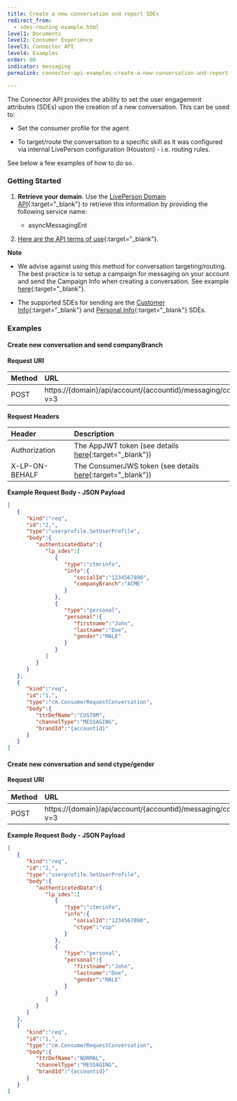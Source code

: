 ```yaml
---
title: Create a new conversation and report SDEs
redirect_from:
  - sdes-routing-example.html
level1: Documents
level2: Consumer Experience
level3: Connector API
level4: Examples
order: 60
indicator: messaging
permalink: connector-api-examples-create-a-new-conversation-and-report-sdes.html

---
```


The Connector API provides the ability to set the user engagement attributes (SDEs) upon the creation of a new conversation. This can be used to:

  * Set the consumer profile for the agent

  * To target/route the conversation to a specific skill as it was configured via internal LivePerson configuration (Houston) - i.e. routing rules.

See below a few examples of how to do so.

### Getting Started

1. **Retrieve your domain**. Use the [LivePerson Domain API](agent-domain-domain-api.html){:target="_blank"} to retrieve this information by providing the following service name:

	* asyncMessagingEnt

2. [Here are the API terms of use](https://www.liveperson.com/policies/apitou){:target="_blank"}.

**Note**

* We advise against using this method for conversation targeting/routing. The best practice is to setup a campaign for messaging on your account and send the Campaign Info when creating a conversation. See example [here](cmp-routing-example.html){:target="_blank"}.

* The supported SDEs for sending are the [Customer Info](engagement-attributes-types.html#customer-info){:target="_blank"} and [Personal Info](engagement-attributes-types.html#personal-info){:target="_blank"} SDEs.


### Examples

#### Create new conversation and send companyBranch

**Request URI**

| Method | URL  |
| :--- | :--- |
| POST | https://{domain}/api/account/{accountid}/messaging/consumer/conversation?v=3 |

**Request Headers**

| Header | Description |
| :--- | :--- |
| Authorization | The AppJWT token (see details [here](Create_AppJWT.html){:target="_blank"}) |
| X-LP-ON-BEHALF | The ConsumerJWS token (see details [here](Create_ConsumerJWS.html){:target="_blank"}) |

**Example Request Body - JSON Payload**

```json
[  
   {  
      "kind":"req",
      "id":"2,",
      "type":"userprofile.SetUserProfile",
      "body":{
         "authenticatedData":{  
            "lp_sdes":[  
               {  
                  "type":"ctmrinfo",
                  "info":{  
                     "socialId":"1234567890",
                     "companyBranch":"ACME"
                  }
               },
               {  
                  "type":"personal",
                  "personal":{  
                     "firstname":"John",
                     "lastname":"Doe",
                     "gender":"MALE"
                  }
               }
            ]
         }
      }
   },
   {  
      "kind":"req",
      "id":"1,",
      "type":"cm.ConsumerRequestConversation",
      "body":{  
         "ttrDefName":"CUSTOM",
         "channelType":"MESSAGING",
         "brandId":"{accountid}"
      }
   }
]
```

#### Create new conversation and send ctype/gender

**Request URI**

| Method | URL  |
| :--- | :--- |
| POST | https://{domain}/api/account/{accountid}/messaging/consumer/conversation?v=3 |

**Example Request Body - JSON Payload**

```json
[  
   {  
      "kind":"req",
      "id":"2,",
      "type":"userprofile.SetUserProfile",
      "body":{
         "authenticatedData":{  
            "lp_sdes":[  
               {  
                  "type":"ctmrinfo",
                  "info":{  
                     "socialId":"1234567890",
                     "ctype":"vip"
                  }
               },
               {  
                  "type":"personal",
                  "personal":{  
                     "firstname":"John",
                     "lastname":"Doe",
                     "gender":"MALE"
                  }
               }
            ]
         }
      }
   },
   {  
      "kind":"req",
      "id":"1,",
      "type":"cm.ConsumerRequestConversation",
      "body":{  
         "ttrDefName":"NORMAL",
         "channelType":"MESSAGING",
         "brandId":"{accountid}"
      }
   }
]
```
